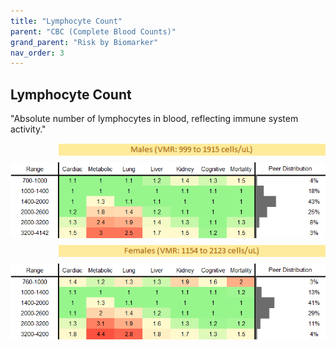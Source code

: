 ```yaml
---
title: "Lymphocyte Count"
parent: "CBC (Complete Blood Counts)"
grand_parent: "Risk by Biomarker"
nav_order: 3
---
```



## Lymphocyte Count


"Absolute number of lymphocytes in blood, reflecting immune system activity."

<div style="display: flex; flex-direction: column; gap: 10px;">

  <img src="/assets/images/vmrbiomarker_lymphocytes__male.png" alt="Lymphocyte Count VMR Male" style="margin-left: 15%">
  <img src="/assets/images/rr_lymphocytes__male.png" alt="Lymphocyte Count RR Male">

  <img src="/assets/images/vmrbiomarker_lymphocytes__female.png" alt="Lymphocyte Count VMR Female" style="margin-left: 15%; ">
  <img src="/assets/images/rr_lymphocytes__female.png" alt="Lymphocyte Count RR Female">

</div>



